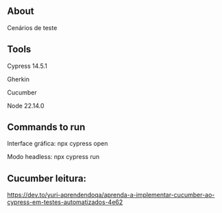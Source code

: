 ## About
Cenários de teste

## Tools
Cypress 14.5.1

Gherkin 

Cucumber

Node 22.14.0

## Commands to run
Interface gráfica: npx cypress open

Modo headless: npx cypress run 

## Cucumber leitura:
https://dev.to/yuri-aprendendoqa/aprenda-a-implementar-cucumber-ao-cypress-em-testes-automatizados-4e62